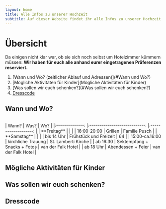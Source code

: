 ```yaml
---
layout: home
title: Alle Infos zu unserer Hochzeit
subtitle: Auf dieser Website findet ihr alle Infos zu unserer Hochzeit. Von Datum und Ort bis Dresscode.
---
```

# Übersicht
Da einigen nicht klar war, ob sie sich noch selbst um Hotelzimmer kümmern müssen: **Wir haben für euch alle anhand eurer eingetragenen Präferenzen reserviert.**
1. [Wann und Wo? (zeitlicher Ablauf und Adressen)](#Wann und Wo?)
2. [Mögliche Aktivitäten für Kinder](Mögliche Aktivitäten für Kinder)
3. [Was sollen wir euch schenken?](#Was sollen wir euch schenken?)
4. [Dresscode](#Dresscode)

## Wann und Wo?
 <br>
|      Wann?     	|             Was?             	|         Wo?         	|
|:--------------:	|:----------------------------:	|:-------------------:	|
|   **Freitag**  	|                              	|                     	|
|   16:00-20:00  	|            Grillen           	|    Familie Pusch    	|
|   **Samstag**  	|                              	|                     	|
|   bis 14 Uhr   	|    Frühstück und Freizeit    	|          64         	|
| 15:00-ca.16:00 	|      kirchliche Trauung      	| St. Lamberti Kirche 	|
|    ab 16:30    	| Sektempfang + Snacks + Fotos 	|  van der Falk Hotel 	|
|    ab 18 Uhr   	| Abendessen + Feier           	| van der Falk Hotel  	|


## Mögliche Aktivitäten für Kinder
## Was sollen wir euch schenken?
## Dresscode

<!-- 
{% include test.md %} -->
